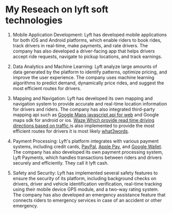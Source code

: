 
# My Reseach on lyft soft technologies

1. Mobile Application Development: Lyft has developed mobile applications for both iOS and Android platforms, which enable riders to book rides, track drivers in real-time, make payments, and rate drivers. The company has also developed a driver-facing app that helps drivers accept ride requests, navigate to pickup locations, and track earnings.
2. Data Analytics and Machine Learning: Lyft analyze large amounts of data generated by the platform to identify patterns, optimize pricing, and improve the user experience. The company uses machine learning algorithms to predict demand, dynamically price rides, and suggest the most efficient routes for drivers.

3. Mapping and Navigation: Lyft has developed its own mapping and navigation system to provide accurate and real-time location information for drivers and riders. The company has also integrated third-party mapping api such as [Google Maps javascript api for web](https://developers.google.com/maps/documentation/javascript) and Google maps sdk for android or ios. [Waze Which provide read time driving directions based on traffic ](https://www.waze.com/) is also implemented to provide the most efficient routes for drivers it is most likely [what3words](https://what3words.com/).
4. Payment Processing: Lyft's platform integrates with various payment systems, including credit cards, [PayPal](https://www.paypal.com/), [Apple Pay](https://www.apple.com/apple-pay/), and [Google Wallet](https://wallet.google/). The company has also developed its own payment processing system, Lyft Payments, which handles transactions between riders and drivers securely and efficiently. They call it lyft cash.
5. Safety and Security: Lyft has implemented several safety features to ensure the security of its platform, including background checks on drivers, driver and vehicle identification verification, real-time tracking using their mobile device GPS module, and a two-way rating system. The company has also developed an emergency assistance feature that connects riders to emergency services in case of an accident or other emergency.

